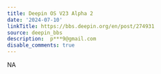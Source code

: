 ```yaml
---
title: Deepin OS V23 Alpha 2
date: '2024-07-10'
linkTitle: https://bbs.deepin.org/en/post/274931
source: deepin_bbs
description:  p***9@gmail.com 
disable_comments: true
---
```

NA
